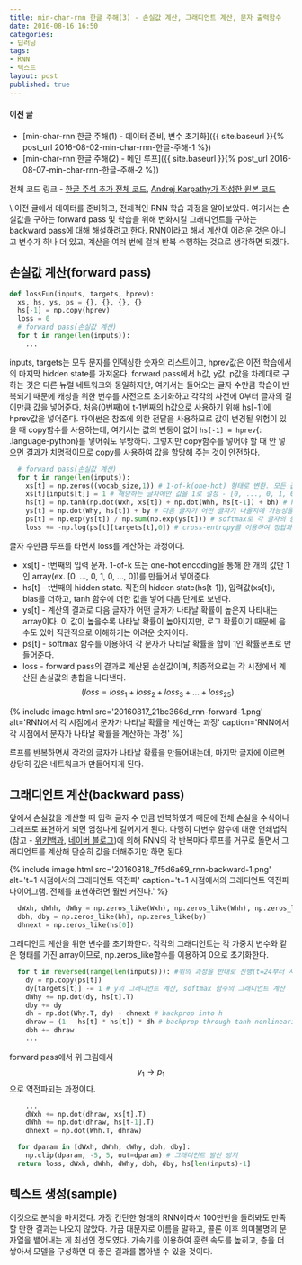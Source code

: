 ```yaml
---
title: min-char-rnn 한글 주해(3) - 손실값 계산, 그래디언트 계산, 문자 출력함수
date: 2016-08-16 16:50
categories:
- 딥러닝
tags:
- RNN
- 텍스트
layout: post
published: true
---
```


#### 이전 글

* [min-char-rnn 한글 주해(1) - 데이터 준비, 변수 초기화]({{ site.baseurl }}{% post_url 2016-08-02-min-char-rnn-한글-주해-1 %})
* [min-char-rnn 한글 주해(2) - 메인 루프]({{ site.baseurl }}{% post_url 2016-08-07-min-char-rnn-한글-주해-2 %})

전체 코드 링크 - [한글 주석 추가 전체 코드](https://gist.github.com/MinjeJeon/8f50693f0a986419ab2dda35753acb1f), [Andrej Karpathy가 작성한 원본 코드](https://gist.github.com/karpathy/d4dee566867f8291f086)

\\
이전 글에서 데이터를 준비하고, 전체적인 RNN 학습 과정을 알아보았다. 여기서는 손실값을 구하는 forward pass 및 학습을 위해 변화시킬 그래디언트를 구하는 backward pass에 대해 해설하려고 한다. RNN이라고 해서 계산이 어려운 것은 아니고 변수가 하나 더 있고, 계산을 여러 번에 걸쳐 반복 수행하는 것으로 생각하면 되겠다.

## 손실값 계산(forward pass)

```python
def lossFun(inputs, targets, hprev):
  xs, hs, ys, ps = {}, {}, {}, {}
  hs[-1] = np.copy(hprev)
  loss = 0
  # forward pass(손실값 계산)
  for t in range(len(inputs)):
    ...
```

inputs, targets는 모두 문자를 인덱싱한 숫자의 리스트이고, hprev값은 이전 학습에서의 마지막 hidden state를 가져온다. forward pass에서 h값, y값, p값을 차례대로 구하는 것은 다른 뉴럴 네트워크와 동일하지만, 여기서는 들어오는 글자 수만큼 학습이 반복되기 때문에 캐싱을 위한 변수를 사전으로 초기화하고 각각의 사전에 0부터 글자의 길이만큼 값을 넣어준다. 처음(0번째)에 t-1번째의 h값으로 사용하기 위해 hs[-1]에 hprev값을 넣어준다. 파이썬은 참조에 의한 전달을 사용하므로 값이 변경될 위험이 있을 때 copy함수를 사용하는데, 여기서는 값의 변동이 없어 `hs[-1] = hprev`{: .language-python}를 넣어줘도 무방하다. 그렇지만 copy함수를 넣어야 할 때 안 넣으면 결과가 치명적이므로 copy를 사용하여 값을 할당해 주는 것이 안전하다.

```python
  # forward pass(손실값 계산)
  for t in range(len(inputs)):
    xs[t] = np.zeros((vocab_size,1)) # 1-of-k(one-hot) 형태로 변환. 모든 값이 0인 array 준비
    xs[t][inputs[t]] = 1 # 해당하는 글자에만 값을 1로 설정 - [0, ..., 0, 1, 0, ..., 0]
    hs[t] = np.tanh(np.dot(Wxh, xs[t]) + np.dot(Whh, hs[t-1]) + bh) # hidden state 업데이트
    ys[t] = np.dot(Why, hs[t]) + by # 다음 글자가 어떤 글자가 나올지에 가능성을 표시한 array(정규화되지 않음)
    ps[t] = np.exp(ys[t]) / np.sum(np.exp(ys[t])) # softmax로 각 글자의 등장 가능성을 확률로 표시
    loss += -np.log(ps[t][targets[t],0]) # cross-entropy를 이용하여 정답과 비교하여 손실값 판정
```

글자 수만큼 루프를 타면서 loss를 계산하는 과정이다.

* xs[t] - t번째의 입력 문자. 1-of-k 또는 one-hot encoding을 통해 한 개의 값만 1인 array(ex. [0, ..., 0, 1, 0, ..., 0])를 만들어서 넣어준다.
* hs[t] - t번째의 hidden state. 직전의 hidden state(hs[t-1]), 입력값(xs[t]), bias를 더하고, tanh 함수에 더한 값을 넣어 다음 단계로 보낸다.
* ys[t] - 계산의 결과로 다음 글자가 어떤 글자가 나타날 확률이 높은지 나타내는 array이다. 이 값이 높을수록 나타날 확률이 높아지지만, 로그 확률이기 때문에 음수도 있어 직관적으로 이해하기는 어려운 숫자이다.
* ps[t] - softmax 함수를 이용하여 각 문자가 나타날 확률을 합이 1인 확률분포로 만들어준다.
* loss - forward pass의 결과로 계산된 손실값이며, 최종적으로는 각 시점에서 계산된 손실값의 총합을 나타낸다. $$ \left ( loss = loss_{1} + loss_{2} + loss_{3} + \ldots + loss_{25} \right )$$

{% include image.html
   src='20160817_21bc366d_rnn-forward-1.png'
   alt='RNN에서 각 시점에서 문자가 나타날 확률을 계산하는 과정'
   caption='RNN에서 각 시점에서 문자가 나타날 확률을 계산하는 과정' %}

루프를 반복하면서 각각의 글자가 나타날 확률을 만들어내는데, 마지막 글자에 이르면 상당히 깊은 네트워크가 만들어지게 된다. 

## 그래디언트 계산(backward pass)

앞에서 손실값을 계산할 때 입력 글자 수 만큼 반복하였기 때문에 전체 손실을 수식이나 그래프로 표현하게 되면 엄청나게 길어지게 된다. 다행히 다변수 함수에 대한 연쇄법칙(참고 - [위키백과](https://ko.wikipedia.org/wiki/%EC%97%B0%EC%87%84_%EB%B2%95%EC%B9%99#.EB.8B.A4.EB.B3.80.EC.88.98_.ED.95.A8.EC.88.98.EC.97.90_.EB.8C.80.ED.95.9C_.EC.97.B0.EC.87.84.EB.B2.95.EC.B9.99), [네이버 블로그](http://blog.naver.com/PostView.nhn?blogId=mindo1103&logNo=90103548178))에 의해 RNN의 각 반복마다 루프를 거꾸로 돌면서 그래디언트를 계산해 단순히 값을 더해주기만 하면 된다. 

{% include image.html
   src='20160818_7f5d6a69_rnn-backward-1.png'
   alt='t=1 시점에서의 그래디언트 역전파'
   caption='t=1 시점에서의 그래디언트 역전파 다이어그램. 전체를 표현하려면 훨씬 커진다.' %}

```python
  dWxh, dWhh, dWhy = np.zeros_like(Wxh), np.zeros_like(Whh), np.zeros_like(Why)
  dbh, dby = np.zeros_like(bh), np.zeros_like(by)
  dhnext = np.zeros_like(hs[0])
```

그래디언트 계산을 위한 변수를 초기화한다. 각각의 그래디언트는 각 가중치 변수와 같은 형태를 가진 array이므로, np.zeros_like함수를 이용하여 0으로 초기화한다.

```python
  for t in reversed(range(len(inputs))): #위의 과정을 반대로 진행(t=24부터 시작)
    dy = np.copy(ps[t])
    dy[targets[t]] -= 1 # y의 그래디언트 계산, softmax 함수의 그래디언트 계산
    dWhy += np.dot(dy, hs[t].T)
    dby += dy
    dh = np.dot(Why.T, dy) + dhnext # backprop into h
    dhraw = (1 - hs[t] * hs[t]) * dh # backprop through tanh nonlinearity
    dbh += dhraw
    ...
```

forward pass에서 위 그림에서 $$ y_{1} \rightarrow p_{1} $$ 으로 역전파되는 과정이다. 

```python
    ...
    dWxh += np.dot(dhraw, xs[t].T)
    dWhh += np.dot(dhraw, hs[t-1].T)
    dhnext = np.dot(Whh.T, dhraw)
```

```python
  for dparam in [dWxh, dWhh, dWhy, dbh, dby]:
    np.clip(dparam, -5, 5, out=dparam) # 그래디언트 발산 방지
  return loss, dWxh, dWhh, dWhy, dbh, dby, hs[len(inputs)-1]
```

## 텍스트 생성(sample)

이것으로 분석을 마치겠다. 가장 간단한 형태의 RNN이라서 100만번을 돌려봐도 만족할 만한 결과는 나오지 않았다. 가끔 대문자로 이름을 말하고, 콜론 이후 의미불명의 문자열을 뱉어내는 게 최선인 정도였다. 가속기를 이용하여 훈련 속도를 높히고, 층을 더 쌓아서 모델을 구성하면 더 좋은 결과를 뽑아낼 수 있을 것이다.